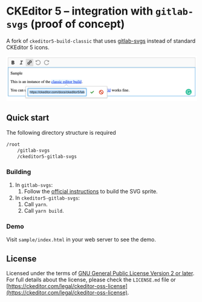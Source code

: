 CKEditor 5 – integration with `gitlab-svgs` (proof of concept)
========================================

A fork of `ckeditor5-build-classic` that uses [gitlab-svgs](https://gitlab.com/gitlab-org/gitlab-svgs) instead of standard CKEditor 5 icons.

![CKEditor 5 classic editor build screenshot](sample/screenshot.png)

## Quick start

The following directory structure is required

```
/root
	/gitlab-svgs
	/ckeditor5-gitlab-svgs
```

### Building

1. In `gitlab-svgs`:
	1. Follow the [official instructions](https://gitlab.com/gitlab-org/gitlab-svgs) to build the SVG sprite.
2. In `ckeditor5-gitlab-svgs`:
	1. Call `yarn`.
	2. Call `yarn build`.

### Demo

Visit `sample/index.html` in your web server to see the demo.

## License

Licensed under the terms of [GNU General Public License Version 2 or later](http://www.gnu.org/licenses/gpl.html). For full details about the license, please check the `LICENSE.md` file or [https://ckeditor.com/legal/ckeditor-oss-license](https://ckeditor.com/legal/ckeditor-oss-license).
